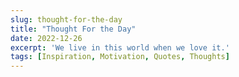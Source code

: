 ```yaml
---
slug: thought-for-the-day
title: "Thought For the Day"
date: 2022-12-26
excerpt: 'We live in this world when we love it.'
tags: [Inspiration, Motivation, Quotes, Thoughts]
---
```


